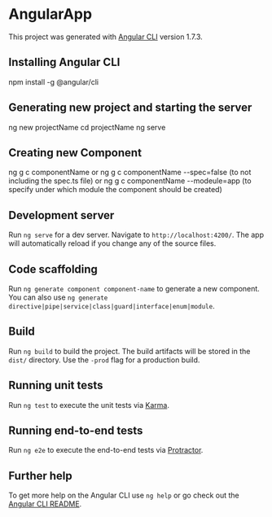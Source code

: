 # AngularApp

This project was generated with [Angular CLI](https://github.com/angular/angular-cli) version 1.7.3.

## Installing Angular CLI

npm install -g @angular/cli

## Generating new project and starting the server

ng new projectName
cd projectName
ng serve

## Creating new Component

ng g c componentName
or
ng g c componentName --spec=false (to not including the spec.ts file)
or
ng g c componentName --modeule=app (to specify under which module the component should be created)

## Development server

Run `ng serve` for a dev server. Navigate to `http://localhost:4200/`. The app will automatically reload if you change any of the source files.

## Code scaffolding

Run `ng generate component component-name` to generate a new component. You can also use `ng generate directive|pipe|service|class|guard|interface|enum|module`.

## Build

Run `ng build` to build the project. The build artifacts will be stored in the `dist/` directory. Use the `-prod` flag for a production build.

## Running unit tests

Run `ng test` to execute the unit tests via [Karma](https://karma-runner.github.io).

## Running end-to-end tests

Run `ng e2e` to execute the end-to-end tests via [Protractor](http://www.protractortest.org/).

## Further help

To get more help on the Angular CLI use `ng help` or go check out the [Angular CLI README](https://github.com/angular/angular-cli/blob/master/README.md).
